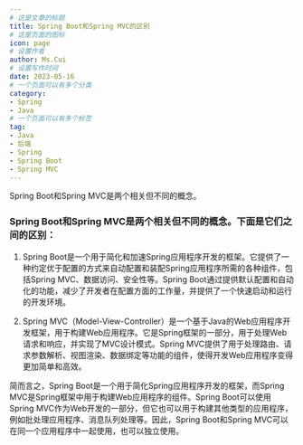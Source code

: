 ```yaml
---
# 这是文章的标题
title: Spring Boot和Spring MVC的区别
# 这是页面的图标
icon: page
# 设置作者
author: Ms.Cui
# 设置写作时间
date: 2023-05-16
# 一个页面可以有多个分类
category:
- Spring
- Java
# 一个页面可以有多个标签
tag:
- Java
- 后端
- Spring
- Spring Boot
- Spring MVC
---
```


Spring Boot和Spring MVC是两个相关但不同的概念。

<!-- more -->

### Spring Boot和Spring MVC是两个相关但不同的概念。下面是它们之间的区别：

1. Spring Boot是一个用于简化和加速Spring应用程序开发的框架。它提供了一种约定优于配置的方式来自动配置和装配Spring应用程序所需的各种组件，包括Spring MVC、数据访问、安全性等。Spring Boot通过提供默认配置和自动化的功能，减少了开发者在配置方面的工作量，并提供了一个快速启动和运行的开发环境。

2. Spring MVC（Model-View-Controller）是一个基于Java的Web应用程序开发框架，用于构建Web应用程序。它是Spring框架的一部分，用于处理Web请求和响应，并实现了MVC设计模式。Spring MVC提供了用于处理路由、请求参数解析、视图渲染、数据绑定等功能的组件，使得开发Web应用程序变得更加简单和高效。

简而言之，Spring Boot是一个用于简化Spring应用程序开发的框架，而Spring MVC是Spring框架中用于构建Web应用程序的组件。Spring Boot可以使用Spring MVC作为Web开发的一部分，但它也可以用于构建其他类型的应用程序，例如批处理应用程序、消息队列处理等。因此，Spring Boot和Spring MVC可以在同一个应用程序中一起使用，也可以独立使用。
